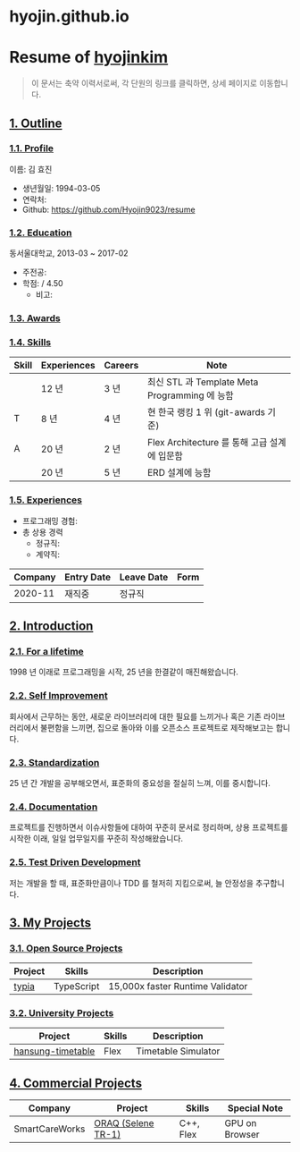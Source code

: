 # hyojin.github.io
# Resume of [hyojinkim](https://github.com/Hyojin9023)
> 이 문서는 축약 이력서로써, 각 단원의 링크를 클릭하면, 상세 페이지로 이동합니다.

## [1. Outline]()
### [1.1. Profile]()
이름: 김 효진

  - 생년월일: 1994-03-05
  - 연락처: 
  - Github: https://github.com/Hyojin9023/resume

### [1.2. Education](https://github.com/samchon/resume/blob/master/STORY.md#12-education)
동서울대학교, 2013-03 ~ 2017-02

  - 주전공: 
  - 학점:  / 4.50
    - 비고: 

### [1.3. Awards]()
  

### [1.4. Skills]()
Skill        | Experiences | Careers | Note
-------------|-------------|---------|-----------------------------------
          | 12 년       | 3 년    | 최신 STL 과 Template Meta Programming 에 능함
T   | 8 년        | 4 년    | 현 한국 랭킹 1 위 (git-awards 기준)
A | 20 년       | 2 년    | Flex Architecture 를 통해 고급 설계에 입문함
      | 20 년       | 5 년    | ERD 설계에 능함

### [1.5. Experiences]()
  - 프로그래밍 경험:
  - 총 상용 경력 
    - 정규직: 
    - 계약직: 

Company | Entry Date | Leave Date | Form
--------|------------|------------|-------
 | 2020-11 | 재직중 | 정규직




## [2. Introduction]()
### [2.1. For a lifetime]()
1998 년 이래로 프로그래밍을 시작, 25 년을 한결같이 매진해왔습니다.

### [2.2. Self Improvement]()
회사에서 근무하는 동안, 새로운 라이브러리에 대한 필요를 느끼거나 혹은 기존 라이브러리에서 불편함을 느끼면, 집으로 돌아와 이를 오픈소스 프로젝트로 제작해보고는 합니다.

### [2.3. Standardization]()
25 년 간 개발을 공부해오면서, 표준화의 중요성을 절실히 느껴, 이를 중시합니다.

### [2.4. Documentation]()
프로젝트를 진행하면서 이슈사항들에 대하여 꾸준히 문서로 정리하며, 상용 프로젝트를 시작한 이래, 일일 업무일지를 꾸준히 작성해왔습니다.

### [2.5. Test Driven Development]()
저는 개발을 할 때, 표준화만큼이나 TDD 를 철저히 지킴으로써, 늘 안정성을 추구합니다.




## [3. My Projects]()
### [3.1. Open Source Projects](s)
Project            | Skills           | Description
-------------------|------------------|-----------------------------
[typia](https://github.com/samchon/resume/blob/master/STORY.md#311-typia) | TypeScript | 15,000x faster Runtime Validator

### [3.2. University Projects]()
Project            | Skills           | Description
-------------------|------------------|-----------------------------
[hansung-timetable](STORY.md#321-hansung-timetable)  | Flex             | Timetable Simulator





## [4. Commercial Projects]()
Company        | Project                | Skills              | Special Note
---------------|------------------------|---------------------|---------------------
SmartCareWorks | [ORAQ (Selene TR-1)](https://github.com/samchon/resume/blob/master/STORY.md#411-oraq-selene-tr-1)     | C++, Flex           | GPU on Browser
